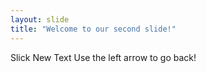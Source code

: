 ```yaml
---
layout: slide
title: "Welcome to our second slide!"
---
```

Slick New Text
Use the left arrow to go back!
